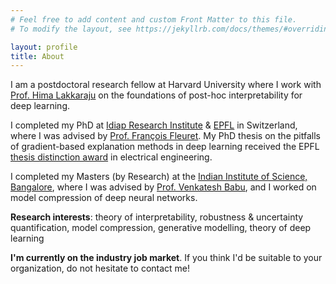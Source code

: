 ```yaml
---
# Feel free to add content and custom Front Matter to this file.
# To modify the layout, see https://jekyllrb.com/docs/themes/#overriding-theme-defaults

layout: profile
title: About
---
```


I am a postdoctoral research fellow at Harvard University where I work with [Prof. Hima Lakkaraju](https://himalakkaraju.github.io/) on the foundations of post-hoc interpretability for deep learning.

I completed my PhD at [Idiap Research Institute](http://www.idiap.ch/en) & [EPFL](http://epfl.ch/) in Switzerland, where I was advised by [Prof. François Fleuret](https://www.idiap.ch/~fleuret/). My PhD thesis on the pitfalls of gradient-based explanation methods in deep learning received the EPFL [thesis distinction award](https://www.epfl.ch/education/phd/edee-electrical-engineering/edee-awards-laureates/) in electrical engineering. 

I completed my Masters (by Research) at the [Indian Institute of Science, Bangalore](http://www.iisc.ac.in/), where I was advised by [Prof. Venkatesh Babu](http://cds.iisc.ac.in/faculty/venky/), and I worked on model compression of deep neural networks.

**Research interests**: theory of interpretability, robustness & uncertainty quantification, model compression, generative modelling, theory of deep learning

**I'm currently on the industry job market**. If you think I'd be suitable to your organization, do not hesitate to contact me!